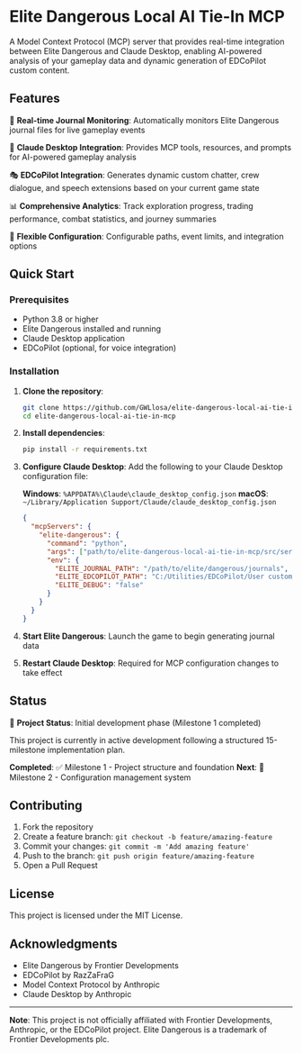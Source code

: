 # Elite Dangerous Local AI Tie-In MCP

A Model Context Protocol (MCP) server that provides real-time integration between Elite Dangerous and Claude Desktop, enabling AI-powered analysis of your gameplay data and dynamic generation of EDCoPilot custom content.

## Features

🚀 **Real-time Journal Monitoring**: Automatically monitors Elite Dangerous journal files for live gameplay events

🤖 **Claude Desktop Integration**: Provides MCP tools, resources, and prompts for AI-powered gameplay analysis

🎭 **EDCoPilot Integration**: Generates dynamic custom chatter, crew dialogue, and speech extensions based on your current game state

📊 **Comprehensive Analytics**: Track exploration progress, trading performance, combat statistics, and journey summaries

🔧 **Flexible Configuration**: Configurable paths, event limits, and integration options

## Quick Start

### Prerequisites

- Python 3.8 or higher
- Elite Dangerous installed and running
- Claude Desktop application
- EDCoPilot (optional, for voice integration)

### Installation

1. **Clone the repository**:
   ```bash
   git clone https://github.com/GWLlosa/elite-dangerous-local-ai-tie-in-mcp.git
   cd elite-dangerous-local-ai-tie-in-mcp
   ```

2. **Install dependencies**:
   ```bash
   pip install -r requirements.txt
   ```

3. **Configure Claude Desktop**:
   Add the following to your Claude Desktop configuration file:
   
   **Windows**: `%APPDATA%\Claude\claude_desktop_config.json`
   **macOS**: `~/Library/Application Support/Claude/claude_desktop_config.json`
   
   ```json
   {
     "mcpServers": {
       "elite-dangerous": {
         "command": "python",
         "args": ["path/to/elite-dangerous-local-ai-tie-in-mcp/src/server.py"],
         "env": {
           "ELITE_JOURNAL_PATH": "/path/to/elite/dangerous/journals",
           "ELITE_EDCOPILOT_PATH": "C:/Utilities/EDCoPilot/User custom files",
           "ELITE_DEBUG": "false"
         }
       }
     }
   }
   ```

4. **Start Elite Dangerous**: Launch the game to begin generating journal data

5. **Restart Claude Desktop**: Required for MCP configuration changes to take effect

## Status

🚧 **Project Status**: Initial development phase (Milestone 1 completed)

This project is currently in active development following a structured 15-milestone implementation plan. 

**Completed**: ✅ Milestone 1 - Project structure and foundation
**Next**: 🔄 Milestone 2 - Configuration management system

## Contributing

1. Fork the repository
2. Create a feature branch: `git checkout -b feature/amazing-feature`
3. Commit your changes: `git commit -m 'Add amazing feature'`
4. Push to the branch: `git push origin feature/amazing-feature`
5. Open a Pull Request

## License

This project is licensed under the MIT License.

## Acknowledgments

- Elite Dangerous by Frontier Developments
- EDCoPilot by RazZaFraG
- Model Context Protocol by Anthropic
- Claude Desktop by Anthropic

---

**Note**: This project is not officially affiliated with Frontier Developments, Anthropic, or the EDCoPilot project. Elite Dangerous is a trademark of Frontier Developments plc.